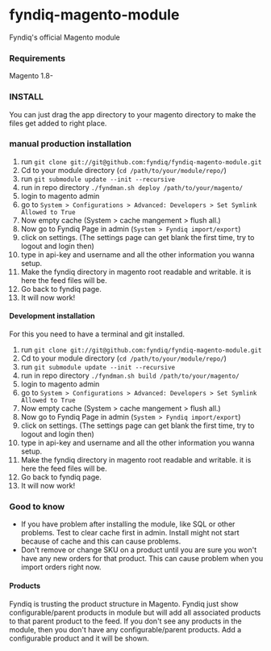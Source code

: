 # fyndiq-magento-module
Fyndiq's official Magento module


### Requirements
Magento 1.8-



### INSTALL
You can just drag the app directory to your magento directory to make the files get added to right place.

### manual production installation
1. run `git clone git://git@github.com:fyndiq/fyndiq-magento-module.git`
2. Cd to your module directory (`cd /path/to/your/module/repo/`)
3. run `git submodule update --init --recursive`
4. run in repo directory `./fyndman.sh deploy /path/to/your/magento/`
5. login to magento admin
6. go to `System > Configurations > Advanced: Developers > Set Symlink Allowed to True`
7. Now empty cache (System > cache mangement > flush all.)
8. Now go to Fyndiq Page in admin (`System > Fyndiq import/export`)
9. click on settings. (The settings page can get blank the first time, try to logout and login then)
10. type in api-key and username and all the other information you wanna setup.
11. Make the fyndiq directory in magento root readable and writable. it is here the feed files will be.
12. Go back to fyndiq page.
13. It will now work!

#### Development installation
For this you need to have a terminal and git installed.

1. run `git clone git://git@github.com:fyndiq/fyndiq-magento-module.git`
2. Cd to your module directory (`cd /path/to/your/module/repo/`)
3. run `git submodule update --init --recursive`
4. run in repo directory `./fyndman.sh build /path/to/your/magento/`
5. login to magento admin
6. go to `System > Configurations > Advanced: Developers > Set Symlink Allowed to True`
7. Now empty cache (System > cache mangement > flush all.)
8. Now go to Fyndiq Page in admin (`System > Fyndiq import/export`)
9. click on settings. (The settings page can get blank the first time, try to logout and login then)
10. type in api-key and username and all the other information you wanna setup.
11. Make the fyndiq directory in magento root readable and writable. it is here the feed files will be.
12. Go back to fyndiq page.
13. It will now work!

### Good to know
 * If you have problem after installing the module, like SQL or other problems. Test to clear cache first in admin. Install might not start because of cache and this can cause problems.
 * Don't remove or change SKU on a product until you are sure you won't have any new orders for that product. This can cause problem when you import orders right now.

#### Products
Fyndiq is trusting the product structure in Magento. Fyndiq just show configurable/parent products in module but will add all associated products to that parent product to the feed. If you don't see any products in the module, then you don't have any configurable/parent products. Add a configurable product and it will be shown.